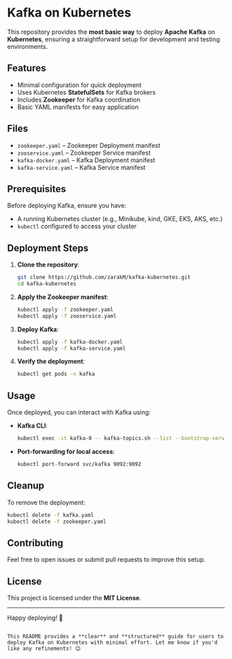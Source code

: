# Kafka on Kubernetes

This repository provides the **most basic way** to deploy **Apache Kafka** on **Kubernetes**, ensuring a straightforward setup for development and testing environments.

## Features
- Minimal configuration for quick deployment
- Uses Kubernetes **StatefulSets** for Kafka brokers
- Includes **Zookeeper** for Kafka coordination
- Basic YAML manifests for easy application

## Files

- `zookeeper.yaml` – Zookeeper Deployment manifest
- `zooservice.yaml` – Zookeeper Service manifest
- `kafka-docker.yaml` – Kafka Deployment manifest
- `kafka-service.yaml` – Kafka Service manifest


## Prerequisites
Before deploying Kafka, ensure you have:
- A running Kubernetes cluster (e.g., Minikube, kind, GKE, EKS, AKS, etc.)
- `kubectl` configured to access your cluster

## Deployment Steps
1. **Clone the repository**:
   ```sh
   git clone https://github.com/zarakM/kafka-kubernetes.git
   cd kafka-kubernetes
   ```

2. **Apply the Zookeeper manifest**:
   ```sh
   kubectl apply -f zookeeper.yaml
   kubectl apply -f zooservice.yaml
   ```

3. **Deploy Kafka**:
   ```sh
   kubectl apply -f kafka-docker.yaml
   kubectl apply -f kafka-service.yaml
   ```

4. **Verify the deployment**:
   ```sh
   kubectl get pods -n kafka
   ```

## Usage
Once deployed, you can interact with Kafka using:
- **Kafka CLI**:
  ```sh
  kubectl exec -it kafka-0 -- kafka-topics.sh --list --bootstrap-server kafka:9092
  ```
- **Port-forwarding for local access**:
  ```sh
  kubectl port-forward svc/kafka 9092:9092
  ```

## Cleanup
To remove the deployment:
```sh
kubectl delete -f kafka.yaml
kubectl delete -f zookeeper.yaml
```

## Contributing
Feel free to open issues or submit pull requests to improve this setup.

## License
This project is licensed under the **MIT License**.

---

Happy deploying! 🚀
```

This README provides a **clear** and **structured** guide for users to deploy Kafka on Kubernetes with minimal effort. Let me know if you'd like any refinements! 😊
